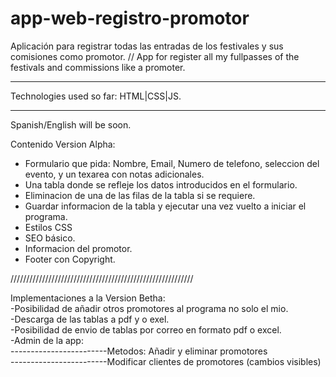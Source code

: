 # app-web-registro-promotor
Aplicación para registrar todas las entradas de los festivales y sus comisiones como promotor.
//
App for register all my fullpasses of the festivals and commissions like a promoter.

*********************************
Technologies used so far: HTML|CSS|JS.
*********************************
Spanish/English will be soon.

Contenido Version Alpha:
 - Formulario que pida: Nombre, Email, Numero de telefono, seleccion del evento, y un texarea con notas adicionales.
 - Una tabla donde se refleje los datos introducidos en el formulario.
 - Eliminacion de una de las filas de la tabla si se requiere.
 - Guardar informacion de la tabla y ejecutar una vez vuelto a iniciar el programa.
 - Estilos CSS
 - SEO básico.
 - Informacion del promotor.
 - Footer con Copyright.

 //////////////////////////////////////////////////////////

Implementaciones a la Version Betha: <br> 
 -Posibilidad de añadir otros promotores al programa no solo el mio. <br>
 -Descarga de las tablas a pdf y o exel.<br>
 -Posibilidad de envio de tablas por correo en formato pdf o excel. <br>
 -Admin de la app:  <br>
 ------------------------Metodos: Añadir y eliminar promotores<br>
 ------------------------Modificar clientes de promotores (cambios visibles)<br>
 
